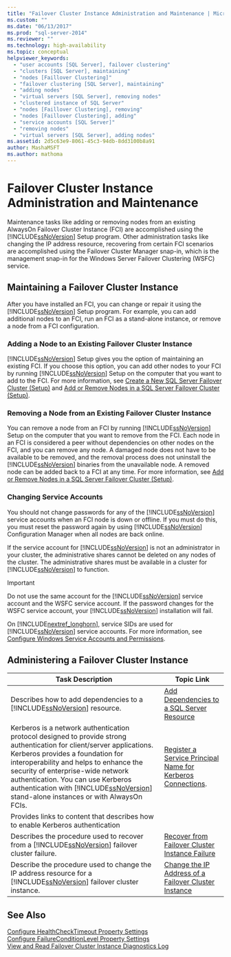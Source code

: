 ```yaml
---
title: "Failover Cluster Instance Administration and Maintenance | Microsoft Docs"
ms.custom: ""
ms.date: "06/13/2017"
ms.prod: "sql-server-2014"
ms.reviewer: ""
ms.technology: high-availability
ms.topic: conceptual
helpviewer_keywords: 
  - "user accounts [SQL Server], failover clustering"
  - "clusters [SQL Server], maintaining"
  - "nodes [Faillover Clustering]"
  - "failover clustering [SQL Server], maintaining"
  - "adding nodes"
  - "virtual servers [SQL Server], removing nodes"
  - "clustered instance of SQL Server"
  - "nodes [Faillover Clustering], removing"
  - "nodes [Faillover Clustering], adding"
  - "service accounts [SQL Server]"
  - "removing nodes"
  - "virtual servers [SQL Server], adding nodes"
ms.assetid: 2d5c63e9-8061-45c3-94db-8dd3100b8a91
author: MashaMSFT
ms.author: mathoma
---
```

# Failover Cluster Instance Administration and Maintenance
  Maintenance tasks like adding or removing nodes from an existing AlwaysOn Failover Cluster Instance (FCI) are accomplished using the [!INCLUDE[ssNoVersion](../../../includes/ssnoversion-md.md)] Setup program. Other administration tasks like changing the IP address resource, recovering from certain FCI scenarios are accomplished using the Failover Cluster Manager snap-in, which is the management snap-in for the Windows Server Failover Clustering (WSFC) service.  
  
## Maintaining a Failover Cluster Instance  
 After you have installed an FCI, you can change or repair it using the [!INCLUDE[ssNoVersion](../../../includes/ssnoversion-md.md)] Setup program. For example, you can add additional nodes to an FCI, run an FCI as a stand-alone instance, or remove a node from a FCI configuration.  
  
### Adding a Node to an Existing Failover Cluster Instance  
 [!INCLUDE[ssNoVersion](../../../includes/ssnoversion-md.md)] Setup gives you the option of maintaining an existing FCI. If you choose this option, you can add other nodes to your FCI by running [!INCLUDE[ssNoVersion](../../../includes/ssnoversion-md.md)] Setup on the computer that you want to add to the FCI. For more information, see [Create a New SQL Server Failover Cluster &#40;Setup&#41;](../install/create-a-new-sql-server-failover-cluster-setup.md) and [Add or Remove Nodes in a SQL Server Failover Cluster &#40;Setup&#41;](../install/add-or-remove-nodes-in-a-sql-server-failover-cluster-setup.md).  
  
### Removing a Node from an Existing Failover Cluster Instance  
 You can remove a node from an FCI by running [!INCLUDE[ssNoVersion](../../../includes/ssnoversion-md.md)] Setup on the computer that you want to remove from the FCI. Each node in an FCI is considered a peer without dependencies on other nodes on the FCI, and you can remove any node. A damaged node does not have to be available to be removed, and the removal process does not uninstall the [!INCLUDE[ssNoVersion](../../../includes/ssnoversion-md.md)] binaries from the unavailable node. A removed node can be added back to a FCI at any time. For more information, see [Add or Remove Nodes in a SQL Server Failover Cluster &#40;Setup&#41;](../install/add-or-remove-nodes-in-a-sql-server-failover-cluster-setup.md).  
  
### Changing Service Accounts  
 You should not change passwords for any of the [!INCLUDE[ssNoVersion](../../../includes/ssnoversion-md.md)] service accounts when an FCI node is down or offline. If you must do this, you must reset the password again by using [!INCLUDE[ssNoVersion](../../../includes/ssnoversion-md.md)] Configuration Manager when all nodes are back online.  
  
 If the service account for [!INCLUDE[ssNoVersion](../../../includes/ssnoversion-md.md)] is not an administrator in your cluster, the administrative shares cannot be deleted on any nodes of the cluster. The administrative shares must be available in a cluster for [!INCLUDE[ssNoVersion](../../../includes/ssnoversion-md.md)] to function.  
  
> [!IMPORTANT]  
>  Do not use the same account for the [!INCLUDE[ssNoVersion](../../../includes/ssnoversion-md.md)] service account and the WSFC service account. If the password changes for the WSFC service account, your [!INCLUDE[ssNoVersion](../../../includes/ssnoversion-md.md)] installation will fail.  
  
 On [!INCLUDE[nextref_longhorn](../../../includes/nextref-longhorn-md.md)], service SIDs are used for [!INCLUDE[ssNoVersion](../../../includes/ssnoversion-md.md)] service accounts. For more information, see [Configure Windows Service Accounts and Permissions](../../../database-engine/configure-windows/configure-windows-service-accounts-and-permissions.md).  
  
## Administering a Failover Cluster Instance  
  
|Task Description|Topic Link|  
|----------------------|----------------|  
|Describes how to add dependencies to a [!INCLUDE[ssNoVersion](../../../includes/ssnoversion-md.md)] resource.|[Add Dependencies to a SQL Server Resource](add-dependencies-to-a-sql-server-resource.md)|  
|Kerberos is a network authentication protocol designed to provide strong authentication for client/server applications. Kerberos provides a foundation for interoperability and helps to enhance the security of enterprise-wide network authentication. You can use Kerberos authentication with [!INCLUDE[ssNoVersion](../../../includes/ssnoversion-md.md)] stand-alone instances or with AlwaysOn FCIs.|[Register a Service Principal Name for Kerberos Connections](../../../database-engine/configure-windows/register-a-service-principal-name-for-kerberos-connections.md).|  
|Provides links to content that describes how to enable Kerberos authentication||  
|Describes the procedure used to recover from a [!INCLUDE[ssNoVersion](../../../includes/ssnoversion-md.md)] failover cluster failure.|[Recover from Failover Cluster Instance Failure](recover-from-failover-cluster-instance-failure.md)|  
|Describe the procedure used to change the IP address resource for a [!INCLUDE[ssNoVersion](../../../includes/ssnoversion-md.md)] failover cluster instance.|[Change the IP Address of a Failover Cluster Instance](change-the-ip-address-of-a-failover-cluster-instance.md)|  
  
## See Also  
 [Configure HealthCheckTimeout Property Settings](configure-healthchecktimeout-property-settings.md)   
 [Configure FailureConditionLevel Property Settings](configure-failureconditionlevel-property-settings.md)   
 [View and Read Failover Cluster Instance Diagnostics Log](view-and-read-failover-cluster-instance-diagnostics-log.md)  
  
  

